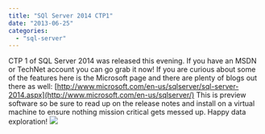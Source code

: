 ```yaml
---
title: "SQl Server 2014 CTP1"
date: "2013-06-25"
categories: 
  - "sql-server"
---
```


CTP 1 of SQL Server 2014 was released this evening. If you have an MSDN or TechNet account you can go grab it now! If you are curious about some of the features here is the Microsoft page and there are plenty of blogs out there as well: [http://www.microsoft.com/en-us/sqlserver/sql-server-2014.aspx](http://www.microsoft.com/en-us/sqlserver/) This is preview software so be sure to read up on the release notes and install on a virtual machine to ensure nothing mission critical gets messed up. Happy data exploration! ![](https://images.bradleyschacht.com/wp-content/uploads/2013/06/SQLServer2014CTP1.jpg)
